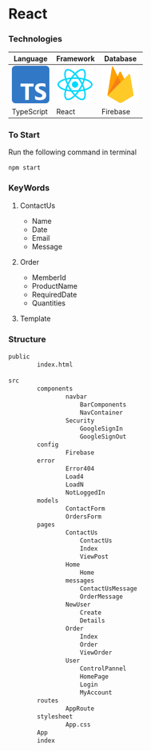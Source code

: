# React

### Technologies
Language    | Framework     | Database 
----------- | -----------   | ----------
<img src="https://raw.githubusercontent.com/dependabot-pr/Static-Files/main/Assets/Logo/Technologies/TypeScript.svg" alt="drawing" width="75" /> | <img src="https://raw.githubusercontent.com/dependabot-pr/Static-Files/main/Assets/Logo/Technologies/React.svg" alt="drawing" width="75"/> | <img src="https://raw.githubusercontent.com/dependabot-pr/Static-Files/main/Assets/Logo/Technologies/Firebase.svg" alt="drawing" width="75"/> |
TypeScript  | React         | Firebase

### To Start

Run the following command in terminal

```
npm start
```

### KeyWords

1. ContactUs

   - Name
   - Date
   - Email
   - Message

2. Order

   - MemberId
   - ProductName
   - RequiredDate
   - Quantities

3. Template

### Structure

```
public
        index.html

src
        components
                navbar
                    BarComponents
                    NavContainer
                Security
                    GoogleSignIn
                    GoogleSignOut
        config
                Firebase
        error
                Error404
                Load4
                LoadN
                NotLoggedIn
        models
                ContactForm
                OrdersForm
        pages
                ContactUs
                    ContactUs
                    Index
                    ViewPost
                Home
                    Home
                messages
                    ContactUsMessage
                    OrderMessage
                NewUser
                    Create
                    Details
                Order
                    Index
                    Order
                    ViewOrder
                User
                    ControlPannel
                    HomePage
                    Login
                    MyAccount
        routes
                AppRoute
        stylesheet
                App.css
        App
        index

```
